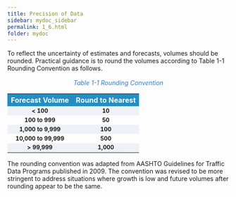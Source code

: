 ```yaml
---
title: Precision of Data
sidebar: mydoc_sidebar
permalink: 1_6.html
folder: mydoc
---
```



<style>
  div{text-align: justify;}
</style>

To reflect the uncertainty of estimates and forecasts, volumes should be rounded. Practical guidance is to round the volumes according to Table 1-1 Rounding Convention as follows.

<style>
table {
  /* border-collapse: collapse; */
  /* width: 100%; */
  /* display: table-cell;
  vertical-align: center; 
  text-align: center; */

}


th{
  text-align:center;
  background-color: #248ec2;
  color: white;
  vertical-align: center; 
  text-align: center;
}

td {
  text-align: left;
  vertical-align: middle;
  border-color: #96D4D4;
  font-size: 13px;
  vertical-align: center; 
  text-align: center;
  /* padding: 8px; */
  /* width: 25%;  */
}

tr:nth-child(even) {
  background-color:  #EEF2F8;
}
</style>

<div style="text-align:center; color:#347DBE; margin:1rem"><i>Table 1-1 Rounding Convention</i></div> 


<table style="margin-left:auto;margin-right:auto;">
  <tr>
  <th>Forecast Volume</th>
  <th>Round to Nearest</th>

  </tr>

   <tr>
  <td> <b> < 100</b></td>
  <td><b>10</b></td>

  </tr>
   <tr>
  <td><b> 100 to 999</b></td>
  <td><b>50 </b></td>
  </tr>

  <tr>
  <td><b>1,000 to 9,999 </b></td>
  <td><b>100 </b></td> 
  </tr>


  <tr>
  <td><b>10,000 to 99,999 </b></td>
  <td><b>500 </b></td> 
  </tr>

  <tr>
  
  <td><b>> 99,999 </b></td>
  <td><b>1,000 </b></td>
  
  </tr>
</table>




The rounding convention was adapted from AASHTO Guidelines for Traffic Data Programs published in 2009. The convention was revised to be more stringent to address situations where growth is low and future volumes after rounding appear to be the same.



